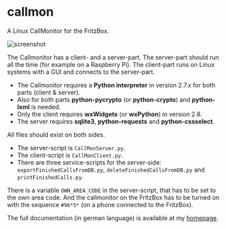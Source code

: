 # callmon
A Linux CallMonitor for the FritzBox.

![screenshot](http://dede67.bplaced.net/PhythonScripte/callmon/clientCallOpen.png)

The Callmonitor has a client- and a server-part.
The server-part should run all the time (for example on a Raspberry Pi).
The client-part runs on Linux systems with a GUI and connects to the server-part.

* The Callmonitor requires a **Python interpreter** in version 2.7.x for both parts (client & server).
* Also for both parts **python-pycrypto** (or **python-crypto**) and **python-lxml** is needed.
* Only the client requires **wxWidgets** (or **wxPython**) in version 2.8.
* The server requires **sqlite3**, **python-requests** and **python-cssselect**.

All files should exist on both sides.
* The server-script is `CallMonServer.py`.
* The client-script is `CallMonClient.py`.
* There are three service-scripts for the server-side: `exportFinishedCallsFromDB.py`, `deleteFinishedCallsFromDB.py` and `printFinishedCalls.py`.

There is a variable `OWN_AREA_CODE` in the server-script, that has to be set to the own area code.
And the callmonitor on the FritzBox has to be turned on with the sequence `#96*5*` (on a phone connected to the FritzBox).

The full documentation (in german language) is available at my [homepage](http://dede67.bplaced.net/PhythonScripte/callmon/callmon.html).
